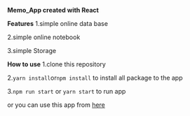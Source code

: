 **Memo_App created with React**

**Features**
1.simple online data base

2.simple online notebook

3.simple Storage

**How to use**
1.clone this repository

2.```yarn install```or```npm install``` to install all package to the app

3.```npm run start``` or  ```yarn start``` to run app

or you can use this app from [here](https://iwagoro.github.io/memo_app/)
